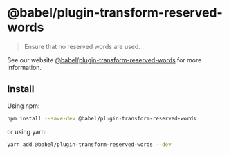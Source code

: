 # @babel/plugin-transform-reserved-words

> Ensure that no reserved words are used.

See our website [@babel/plugin-transform-reserved-words](https://babeljs.io/docs/en/next/babel-plugin-transform-reserved-words.html) for more information.

## Install

Using npm:

```bash
npm install --save-dev @babel/plugin-transform-reserved-words
```

or using yarn:

```bash
yarn add @babel/plugin-transform-reserved-words --dev
```

